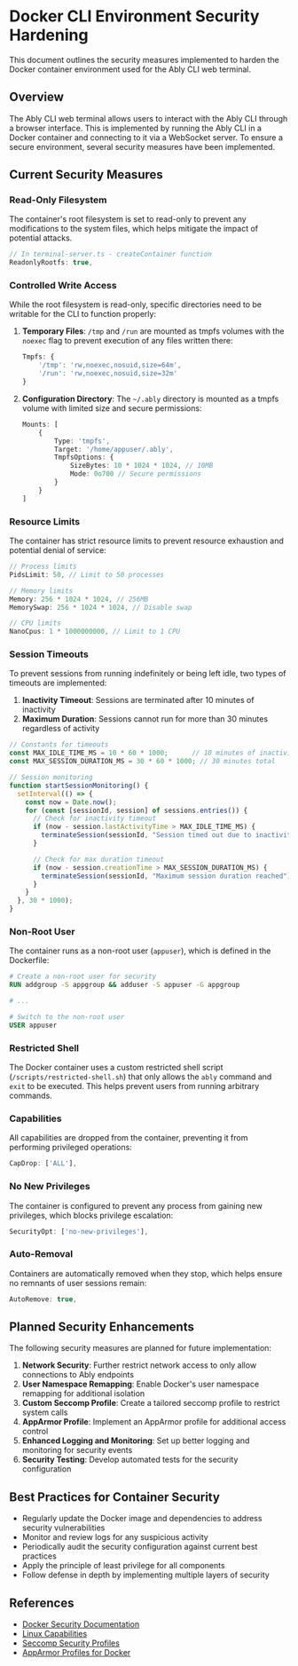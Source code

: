 # Docker CLI Environment Security Hardening

This document outlines the security measures implemented to harden the Docker container environment used for the Ably CLI web terminal.

## Overview

The Ably CLI web terminal allows users to interact with the Ably CLI through a browser interface. This is implemented by running the Ably CLI in a Docker container and connecting to it via a WebSocket server. To ensure a secure environment, several security measures have been implemented.

## Current Security Measures

### Read-Only Filesystem

The container's root filesystem is set to read-only to prevent any modifications to the system files, which helps mitigate the impact of potential attacks.

```typescript
// In terminal-server.ts - createContainer function
ReadonlyRootfs: true,
```

### Controlled Write Access

While the root filesystem is read-only, specific directories need to be writable for the CLI to function properly:

1. **Temporary Files**: `/tmp` and `/run` are mounted as tmpfs volumes with the `noexec` flag to prevent execution of any files written there:
   ```typescript
   Tmpfs: {
       '/tmp': 'rw,noexec,nosuid,size=64m',
       '/run': 'rw,noexec,nosuid,size=32m'
   }
   ```

2. **Configuration Directory**: The `~/.ably` directory is mounted as a tmpfs volume with limited size and secure permissions:
   ```typescript
   Mounts: [
       {
           Type: 'tmpfs',
           Target: '/home/appuser/.ably',
           TmpfsOptions: {
               SizeBytes: 10 * 1024 * 1024, // 10MB
               Mode: 0o700 // Secure permissions
           }
       }
   ]
   ```

### Resource Limits

The container has strict resource limits to prevent resource exhaustion and potential denial of service:

```typescript
// Process limits
PidsLimit: 50, // Limit to 50 processes

// Memory limits
Memory: 256 * 1024 * 1024, // 256MB
MemorySwap: 256 * 1024 * 1024, // Disable swap

// CPU limits
NanoCpus: 1 * 1000000000, // Limit to 1 CPU
```

### Session Timeouts

To prevent sessions from running indefinitely or being left idle, two types of timeouts are implemented:

1. **Inactivity Timeout**: Sessions are terminated after 10 minutes of inactivity
2. **Maximum Duration**: Sessions cannot run for more than 30 minutes regardless of activity

```typescript
// Constants for timeouts
const MAX_IDLE_TIME_MS = 10 * 60 * 1000;      // 10 minutes of inactivity
const MAX_SESSION_DURATION_MS = 30 * 60 * 1000; // 30 minutes total

// Session monitoring
function startSessionMonitoring() {
  setInterval(() => {
    const now = Date.now();
    for (const [sessionId, session] of sessions.entries()) {
      // Check for inactivity timeout
      if (now - session.lastActivityTime > MAX_IDLE_TIME_MS) {
        terminateSession(sessionId, "Session timed out due to inactivity");
      }

      // Check for max duration timeout
      if (now - session.creationTime > MAX_SESSION_DURATION_MS) {
        terminateSession(sessionId, "Maximum session duration reached");
      }
    }
  }, 30 * 1000);
}
```

### Non-Root User

The container runs as a non-root user (`appuser`), which is defined in the Dockerfile:

```dockerfile
# Create a non-root user for security
RUN addgroup -S appgroup && adduser -S appuser -G appgroup

# ...

# Switch to the non-root user
USER appuser
```

### Restricted Shell

The Docker container uses a custom restricted shell script (`/scripts/restricted-shell.sh`) that only allows the `ably` command and `exit` to be executed. This helps prevent users from running arbitrary commands.

### Capabilities

All capabilities are dropped from the container, preventing it from performing privileged operations:

```typescript
CapDrop: ['ALL'],
```

### No New Privileges

The container is configured to prevent any process from gaining new privileges, which blocks privilege escalation:

```typescript
SecurityOpt: ['no-new-privileges'],
```

### Auto-Removal

Containers are automatically removed when they stop, which helps ensure no remnants of user sessions remain:

```typescript
AutoRemove: true,
```

## Planned Security Enhancements

The following security measures are planned for future implementation:

1. **Network Security**: Further restrict network access to only allow connections to Ably endpoints
2. **User Namespace Remapping**: Enable Docker's user namespace remapping for additional isolation
3. **Custom Seccomp Profile**: Create a tailored seccomp profile to restrict system calls
4. **AppArmor Profile**: Implement an AppArmor profile for additional access control
5. **Enhanced Logging and Monitoring**: Set up better logging and monitoring for security events
6. **Security Testing**: Develop automated tests for the security configuration

## Best Practices for Container Security

- Regularly update the Docker image and dependencies to address security vulnerabilities
- Monitor and review logs for any suspicious activity
- Periodically audit the security configuration against current best practices
- Apply the principle of least privilege for all components
- Follow defense in depth by implementing multiple layers of security

## References

- [Docker Security Documentation](https://docs.docker.com/engine/security/)
- [Linux Capabilities](https://man7.org/linux/man-pages/man7/capabilities.7.html)
- [Seccomp Security Profiles](https://docs.docker.com/engine/security/seccomp/)
- [AppArmor Profiles for Docker](https://docs.docker.com/engine/security/apparmor/)
